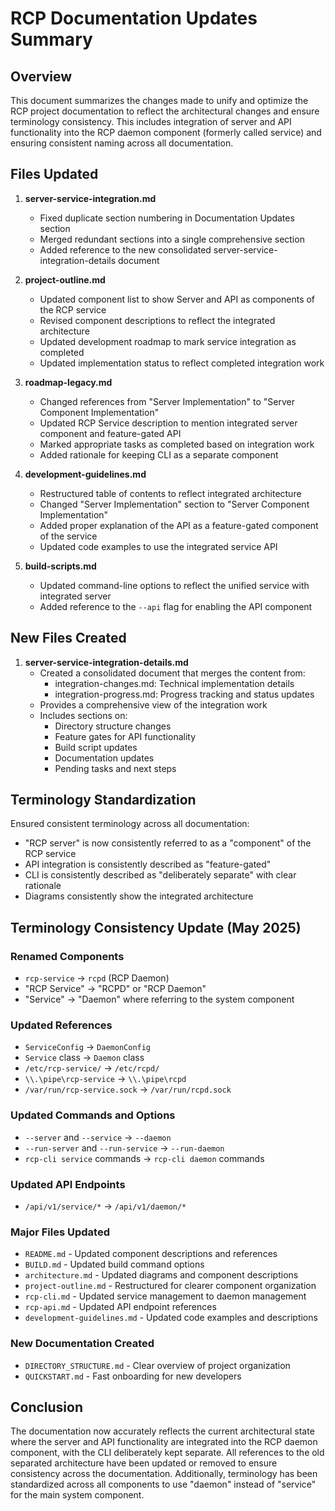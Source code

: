 # RCP Documentation Updates Summary

## Overview
This document summarizes the changes made to unify and optimize the RCP project documentation to reflect the architectural changes and ensure terminology consistency. This includes integration of server and API functionality into the RCP daemon component (formerly called service) and ensuring consistent naming across all documentation.

## Files Updated

1. **server-service-integration.md**
   - Fixed duplicate section numbering in Documentation Updates section
   - Merged redundant sections into a single comprehensive section
   - Added reference to the new consolidated server-service-integration-details document

2. **project-outline.md**
   - Updated component list to show Server and API as components of the RCP service
   - Revised component descriptions to reflect the integrated architecture
   - Updated development roadmap to mark service integration as completed
   - Updated implementation status to reflect completed integration work

3. **roadmap-legacy.md**
   - Changed references from "Server Implementation" to "Server Component Implementation"
   - Updated RCP Service description to mention integrated server component and feature-gated API
   - Marked appropriate tasks as completed based on integration work
   - Added rationale for keeping CLI as a separate component

4. **development-guidelines.md**
   - Restructured table of contents to reflect integrated architecture
   - Changed "Server Implementation" section to "Server Component Implementation"
   - Added proper explanation of the API as a feature-gated component of the service
   - Updated code examples to use the integrated service API

5. **build-scripts.md**
   - Updated command-line options to reflect the unified service with integrated server
   - Added reference to the `--api` flag for enabling the API component

## New Files Created

1. **server-service-integration-details.md**
   - Created a consolidated document that merges the content from:
     - integration-changes.md: Technical implementation details
     - integration-progress.md: Progress tracking and status updates
   - Provides a comprehensive view of the integration work
   - Includes sections on:
     - Directory structure changes
     - Feature gates for API functionality
     - Build script updates
     - Documentation updates
     - Pending tasks and next steps

## Terminology Standardization

Ensured consistent terminology across all documentation:
- "RCP server" is now consistently referred to as a "component" of the RCP service
- API integration is consistently described as "feature-gated"
- CLI is consistently described as "deliberately separate" with clear rationale
- Diagrams consistently show the integrated architecture

## Terminology Consistency Update (May 2025)

### Renamed Components
- `rcp-service` → `rcpd` (RCP Daemon)
- "RCP Service" → "RCPD" or "RCP Daemon"
- "Service" → "Daemon" where referring to the system component

### Updated References
- `ServiceConfig` → `DaemonConfig`
- `Service` class → `Daemon` class
- `/etc/rcp-service/` → `/etc/rcpd/`
- `\\.\pipe\rcp-service` → `\\.\pipe\rcpd`
- `/var/run/rcp-service.sock` → `/var/run/rcpd.sock`

### Updated Commands and Options
- `--server` and `--service` → `--daemon`
- `--run-server` and `--run-service` → `--run-daemon`
- `rcp-cli service` commands → `rcp-cli daemon` commands

### Updated API Endpoints
- `/api/v1/service/*` → `/api/v1/daemon/*`

### Major Files Updated
- `README.md` - Updated component descriptions and references
- `BUILD.md` - Updated build command options
- `architecture.md` - Updated diagrams and component descriptions
- `project-outline.md` - Restructured for clearer component organization
- `rcp-cli.md` - Updated service management to daemon management
- `rcp-api.md` - Updated API endpoint references
- `development-guidelines.md` - Updated code examples and descriptions

### New Documentation Created
- `DIRECTORY_STRUCTURE.md` - Clear overview of project organization
- `QUICKSTART.md` - Fast onboarding for new developers

## Conclusion

The documentation now accurately reflects the current architectural state where the server and API functionality are integrated into the RCP daemon component, with the CLI deliberately kept separate. All references to the old separated architecture have been updated or removed to ensure consistency across the documentation. Additionally, terminology has been standardized across all components to use "daemon" instead of "service" for the main system component.
